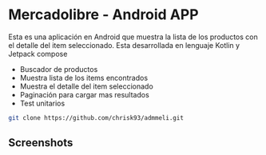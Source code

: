 # Mercadolibre - Android APP

Esta es una aplicación en Android que muestra la lista de los productos con el detalle del item 
seleccionado. Esta desarrollada en lenguaje Kotlin y Jetpack compose 

- Buscador de productos
- Muestra lista de los items encontrados
- Muestra el detalle del item seleccionado
- Paginación para cargar mas resultados
- Test unitarios 

```bash
git clone https://github.com/chrisk93/admmeli.git
```

## Screenshots



